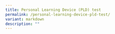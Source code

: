 ```yaml
---
title: Personal Learning Device (PLD) test
permalink: /personal-learning-device-pld-test/
variant: markdown
description: ""
---
```

